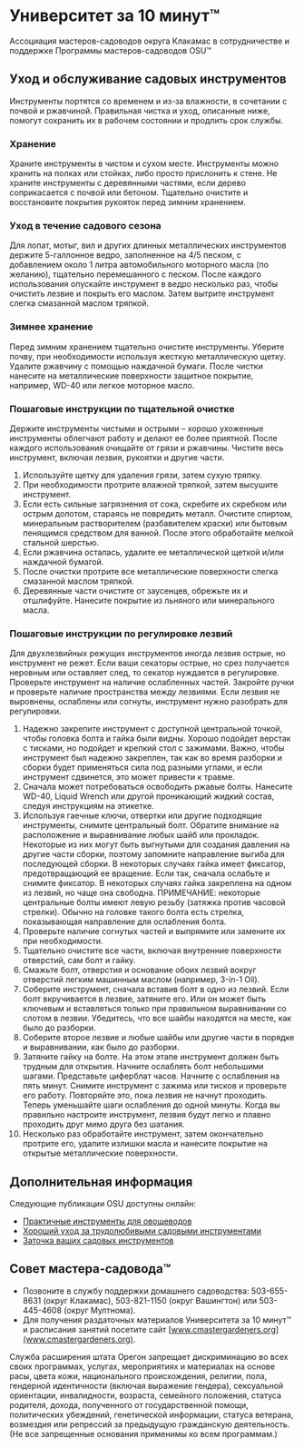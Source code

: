 # Университет за 10 минут™  
Ассоциация мастеров-садоводов округа Клакамас в сотрудничестве и поддержке Программы мастеров-садоводов OSU™  

## Уход и обслуживание садовых инструментов  

Инструменты портятся со временем и из-за влажности, в сочетании с почвой и ржавчиной. Правильная чистка и уход, описанные ниже, помогут сохранить их в рабочем состоянии и продлить срок службы.  

### Хранение  
Храните инструменты в чистом и сухом месте. Инструменты можно хранить на полках или стойках, либо просто прислонить к стене. Не храните инструменты с деревянными частями, если дерево соприкасается с почвой или бетоном. Тщательно очистите и восстановите покрытия рукояток перед зимним хранением.  

### Уход в течение садового сезона  
Для лопат, мотыг, вил и других длинных металлических инструментов держите 5-галлонное ведро, заполненное на 4/5 песком, с добавлением около 1 литра автомобильного моторного масла (по желанию), тщательно перемешанного с песком. После каждого использования опускайте инструмент в ведро несколько раз, чтобы очистить лезвие и покрыть его маслом. Затем вытрите инструмент слегка смазанной маслом тряпкой.  

### Зимнее хранение  
Перед зимним хранением тщательно очистите инструменты. Уберите почву, при необходимости используя жесткую металлическую щетку. Удалите ржавчину с помощью наждачной бумаги. После чистки нанесите на металлические поверхности защитное покрытие, например, WD-40 или легкое моторное масло.  

### Пошаговые инструкции по тщательной очистке  
Держите инструменты чистыми и острыми – хорошо ухоженные инструменты облегчают работу и делают ее более приятной. После каждого использования очищайте от грязи и ржавчины. Чистите весь инструмент, включая лезвия, рукоятки и другие части.  
1. Используйте щетку для удаления грязи, затем сухую тряпку.  
2. При необходимости протрите влажной тряпкой, затем высушите инструмент.  
3. Если есть сильные загрязнения от сока, скребите их скребком или острым долотом, стараясь не повредить металл. Очистите спиртом, минеральным растворителем (разбавителем краски) или бытовым пенящимся средством для ванной. После этого обработайте мелкой стальной шерстью.  
4. Если ржавчина осталась, удалите ее металлической щеткой и/или наждачной бумагой.  
5. После очистки протрите все металлические поверхности слегка смазанной маслом тряпкой.  
6. Деревянные части очистите от заусенцев, обрежьте их и отшлифуйте. Нанесите покрытие из льняного или минерального масла.  

### Пошаговые инструкции по регулировке лезвий  
Для двухлезвийных режущих инструментов иногда лезвия острые, но инструмент не режет. Если ваши секаторы острые, но срез получается неровным или оставляет след, то секатор нуждается в регулировке. Проверьте инструмент на наличие ослабленных частей. Закройте ручки и проверьте наличие пространства между лезвиями. Если лезвия не выровнены, ослаблены или согнуты, инструмент нужно разобрать для регулировки.  
1. Надежно закрепите инструмент с доступной центральной точкой, чтобы головка болта и гайка были видны. Хорошо подойдет верстак с тисками, но подойдет и крепкий стол с зажимами. Важно, чтобы инструмент был надежно закреплен, так как во время разборки и сборки будет применяться сила под разными углами, и если инструмент сдвинется, это может привести к травме.  
2. Сначала может потребоваться освободить ржавые болты. Нанесите WD-40, Liquid Wrench или другой проникающий жидкий состав, следуя инструкциям на этикетке.  
3. Используя гаечные ключи, отвертки или другие подходящие инструменты, снимите центральный болт. Обратите внимание на расположение и выравнивание любых шайб или прокладок. Некоторые из них могут быть выгнутыми для создания давления на другие части сборки, поэтому запомните направление выгиба для последующей сборки. В некоторых случаях гайка имеет фиксатор, предотвращающий ее вращение. Если так, сначала ослабьте и снимите фиксатор. В некоторых случаях гайка закреплена на одном из лезвий, но чаще она свободна. ПРИМЕЧАНИЕ: некоторые центральные болты имеют левую резьбу (затяжка против часовой стрелки). Обычно на головке такого болта есть стрелка, показывающая направление для ослабления болта.  
4. Проверьте наличие согнутых частей и выпрямите или замените их при необходимости.  
5. Тщательно очистите все части, включая внутренние поверхности отверстий, сам болт и гайку.  
6. Смажьте болт, отверстия и основание обоих лезвий вокруг отверстий легким машинным маслом (например, 3-in-1 Oil).  
7. Соберите инструмент, сначала вставив болт в одно из лезвий. Если болт вкручивается в лезвие, затяните его. Или он может быть ключевым и вставляться только при правильном выравнивании со слотом в лезвии. Убедитесь, что все шайбы находятся на месте, как было до разборки.  
8. Соберите второе лезвие и любые шайбы или другие части в порядке и выравнивании, как было до разборки.  
9. Затяните гайку на болте. На этом этапе инструмент должен быть трудным для открытия. Начните ослаблять болт небольшими шагами. Представьте циферблат часов. Начните с ослабления на пять минут. Снимите инструмент с зажима или тисков и проверьте его работу. Повторяйте это, пока лезвия не начнут проходить. Теперь уменьшайте шаги ослабления до одной минуты. Когда вы правильно настроите инструмент, лезвия будут легко и плавно проходить друг мимо друга без шатания.  
10. Несколько раз обработайте инструмент, затем окончательно протрите его, удалите излишки масла и нанесите покрытие на открытые металлические поверхности.  

## Дополнительная информация  
Следующие публикации OSU доступны онлайн:  
- [Практичные инструменты для овощеводов](http://extension.oregonstate.edu/gardening/practical-tools-vegetable-gardener)  
- [Хороший уход за трудолюбивыми садовыми инструментами](http://extension.oregonstate.edu/gardening/take-good-care-hard-working-garden-tools)  
- [Заточка ваших садовых инструментов](http://extension.oregonstate.edu/benton/sites/default/files/sharpgdn_insights2012.pdf)  

## Совет мастера-садовода™  
- Позвоните в службу поддержки домашнего садоводства: 503-655-8631 (округ Клакамас), 503-821-1150 (округ Вашингтон) или 503-445-4608 (округ Мултнома).  
- Для получения раздаточных материалов Университета за 10 минут™ и расписания занятий посетите сайт [www.cmastergardeners.org](www.cmastergardeners.org).  

Служба расширения штата Орегон запрещает дискриминацию во всех своих программах, услугах, мероприятиях и материалах на основе расы, цвета кожи, национального происхождения, религии, пола, гендерной идентичности (включая выражение гендера), сексуальной ориентации, инвалидности, возраста, семейного положения, статуса родителя, дохода, полученного от государственной помощи, политических убеждений, генетической информации, статуса ветерана, возмездия или репрессий за предыдущую гражданскую деятельность. (Не все запрещенные основания применимы ко всем программам.)